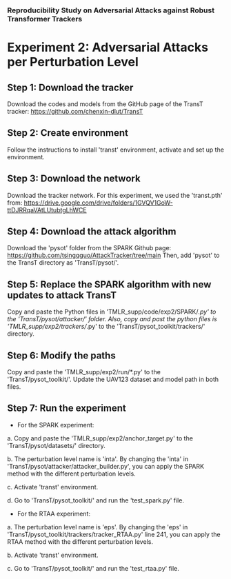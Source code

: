 ### Reproducibility Study on Adversarial Attacks against Robust Transformer Trackers
# Experiment 2: Adversarial Attacks per Perturbation Level

## Step 1: Download the tracker

Download the codes and models from the GitHub page of the TransT tracker: https://github.com/chenxin-dlut/TransT

## Step 2: Create environment

Follow the instructions to install 'transt' environment, activate and set up the environment. 

## Step 3: Download the network

Download the tracker network. For this experiment, we used the 'transt.pth' from: https://drive.google.com/drive/folders/1GVQV1GoW-ttDJRRqaVAtLUtubtgLhWCE

## Step 4: Download the attack algorithm

Download the 'pysot' folder from the SPARK Github page: https://github.com/tsingqguo/AttackTracker/tree/main 
Then, add 'pysot' to the TransT directory as 'TransT/pysot/'. 

## Step 5: Replace the SPARK algorithm with new updates to attack TransT

Copy and paste the Python files in 'TMLR_supp/code/exp2/SPARK/*.py' to the 'TransT/pysot/attacker/' folder. Also, copy and past the python files is 'TMLR_supp/exp2/trackers/*.py' to the 'TransT/pysot_toolkit/trackers/' directory. 


## Step 6: Modify the paths 

Copy and paste the 'TMLR_supp/exp2/run/*.py' to the 'TransT/pysot_toolkit/'. Update the UAV123 dataset and model path in both files. 

## Step 7: Run the experiment 

- For the SPARK experiment: 

a. Copy and paste the 'TMLR_supp/exp2/anchor_target.py' to the 'TransT/pysot/datasets/' directory. 

b. The perturbation level name is 'inta'. By changing the 'inta' in 'TransT/pysot/attacker/attacker_builder.py', you can apply the SPARK method with the different perturbation levels. 

c. Activate 'transt' environment.

d. Go to 'TransT/pysot_toolkit/' and run the 'test_spark.py' file. 


- For the RTAA experiment: 

a. The perturbation level name is 'eps'. By changing the 'eps' in 'TransT/pysot_toolkit/trackers/tracker_RTAA.py' line 241, you can apply the RTAA method with the different perturbation levels. 

b. Activate 'transt' environment.

c. Go to 'TransT/pysot_toolkit/' and run the 'test_rtaa.py' file. 
